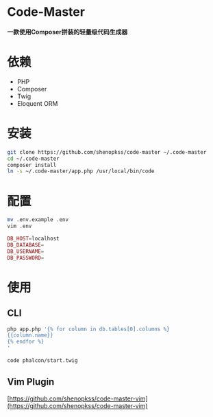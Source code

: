 # Code-Master 
**一款使用Composer拼装的轻量级代码生成器**
# 依赖
* PHP
* Composer
* Twig
* Eloquent ORM

# 安装
```bash
git clone https://github.com/shenopkss/code-master ~/.code-master
cd ~/.code-master
composer install
ln -s ~/.code-master/app.php /usr/local/bin/code
```
# 配置
```bash
mv .env.example .env
vim .env
```
```php
DB_HOST=localhost
DB_DATABASE=
DB_USERNAME=
DB_PASSWORD=
```

# 使用
## CLI
```bash
php app.php '{% for column in db.tables[0].columns %}
{{column.name}}
{% endfor %}
'
```
```bash
code phalcon/start.twig
```

## Vim Plugin
[https://github.com/shenopkss/code-master-vim](https://github.com/shenopkss/code-master-vim)
